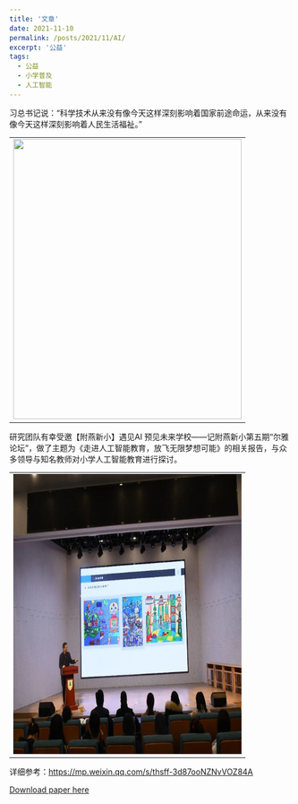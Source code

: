 ```yaml
---
title: '文章'
date: 2021-11-10
permalink: /posts/2021/11/AI/
excerpt: '公益'
tags:
  - 公益
  - 小学普及
  - 人工智能
---
```


习总书记说：“科学技术从来没有像今天这样深刻影响着国家前途命运，从来没有像今天这样深刻影响着人民生活福祉。”
<table border="0" >
<tr>
  <td> <img src='/images/1110xc01.jpg' height="500" width="408">  </td>
</tr>
</table>

研究团队有幸受邀【附燕新小】遇见AI 预见未来学校——记附燕新小第五期“尔雅论坛”，做了主题为《走进人工智能教育，放飞无限梦想可能》的相关报告，与众多领导与知名教师对小学人工智能教育进行探讨。

<table border="0" >
<tr>
  <td> <img src='/images/1110xc02.jpg' height="500" width="408">  </td>
</tr>
</table>

详细参考：https://mp.weixin.qq.com/s/thsff-3d87ooNZNvVOZ84A

[Download paper here](http://lostagex.github.io/files/2021-11-10-AI.pdf)





